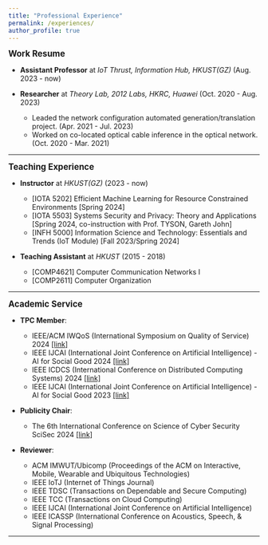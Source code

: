 ```yaml
---
title: "Professional Experience"
permalink: /experiences/
author_profile: true
---
```


<big>**Work Resume**</big>

- **Assistant Professor** at _IoT Thrust, Information Hub, HKUST(GZ)_ (Aug. 2023 - now)

- **Researcher** at _Theory Lab, 2012 Labs, HKRC, Huawei_ (Oct. 2020 - Aug. 2023)

  - Leaded the network configuration automated generation/translation project. (Apr. 2021 - Jul. 2023)
  - Worked on co-located optical cable inference in the optical network. (Oct. 2020 - Mar. 2021)

---

<big>**Teaching Experience**</big>

- **Instructor** at _HKUST(GZ)_ (2023 - now)

  - [IOTA 5202] Efficient Machine Learning for Resource Constrained Environments [Spring 2024]
  - [IOTA 5503] Systems Security and Privacy: Theory and Applications [Spring 2024, co-instruction with Prof. TYSON, Gareth John]
  - [INFH 5000] Information Science and Technology: Essentials and Trends (IoT Module) [Fall 2023/Spring 2024]

- **Teaching Assistant** at _HKUST_ (2015 - 2018)

  - [COMP4621] Computer Communication Networks I
  - [COMP2611] Computer Organization

---

<big>**Academic Service**</big>

- **TPC Member**:
  
  - IEEE/ACM IWQoS (International Symposium on Quality of Service) 2024 [[link]](https://iwqos2024.ieee-iwqos.org/)
  - IEEE IJCAI (International Joint Conference on Artificial Intelligence) - AI for Social Good 2024 [[link]](https://ijcai24.org/call-for-papers-and-projects-ai-and-social-good/)
  - IEEE ICDCS (International Conference on Distributed Computing Systems) 2024 [[link]](https://icdcs2024.icdcs.org/)
  - IEEE IJCAI (International Joint Conference on Artificial Intelligence) - AI for Social Good 2023 [[link]](https://ijcai-23.org/ai-for-social-good-pcs/)

- **Publicity Chair**:
  
  - The 6th International Conference on Science of Cyber Security SciSec 2024 [[link]](https://scisec.org/)

- **Reviewer**:

  - ACM IMWUT/Ubicomp (Proceedings of the ACM on Interactive, Mobile, Wearable and Ubiquitous Technologies)
  - IEEE IoTJ (Internet of Things Journal)
  - IEEE TDSC (Transactions on Dependable and Secure Computing)
  - IEEE TCC (Transactions on Cloud Computing)
  - IEEE IJCAI (International Joint Conference on Artificial Intelligence)
  - IEEE ICASSP (International Conference on Acoustics, Speech, & Signal Processing)

---